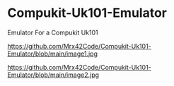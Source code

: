 # Compukit-Uk101-Emulator
Emulator For a Compukit Uk101

https://github.com/Mrx42Code/Compukit-Uk101-Emulator/blob/main/image1.jpg

https://github.com/Mrx42Code/Compukit-Uk101-Emulator/blob/main/image2.jpg
